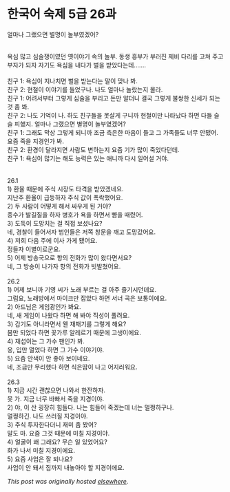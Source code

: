 # 한국어 숙제 5급 26과

<div>
<p>&#50620;&#47560;&#45208; &#44536;&#47020;&#51004;&#47732; &#48324;&#47749;&#51060; &#45440;&#48512;&#50688;&#44192;&#50612;?</p>
<div><br></div>
<div>&#50837;&#49900; &#47566;&#44256; &#49900;&#49696;&#51137;&#51060;&#50688;&#45912; &#50715;&#51060;&#50556;&#44592; &#49549;&#51032; &#45440;&#48512;. &#46041;&#49373; &#55141;&#48512;&#44032; &#48512;&#47084;&#51652; &#51228;&#48708; &#45796;&#47532;&#47484; &#44256;&#52432; &#51452;&#44256; &#48512;&#51088;&#44032; &#46104;&#51088; &#51088;&#44592;&#46020; &#50837;&#49900;&#51012; &#45236;&#45796;&#44032; &#48268;&#51012; &#48155;&#50520;&#45796;&#45716;&#45936;.......</div>
<div><br></div>
<div>&#52828;&#44396; 1: &#50837;&#49900;&#51060; &#51648;&#45208;&#52824;&#47732; &#48268;&#51012; &#48155;&#45716;&#45796;&#45716; &#47568;&#51060; &#47582;&#45208; &#48400;.</div>
<div>&#52828;&#44396; 2: &#54788;&#52384;&#51060; &#51060;&#50556;&#44592;&#47484; &#46308;&#50632;&#44396;&#45208;. &#45208;&#46020; &#50620;&#47560;&#45208; &#45440;&#46992;&#45716;&#51648; &#47792;&#46972;.</div>
<div>&#52828;&#44396; 1: &#50612;&#47140;&#49436;&#48512;&#53552; &#44536;&#47111;&#44172; &#49900;&#49696;&#51012; &#48512;&#47532;&#44256; &#46024;&#47564; &#50508;&#45908;&#45768; &#44208;&#44397; &#44536;&#47111;&#44172; &#48520;&#49933;&#54620; &#49888;&#49464;&#44032; &#46104;&#45716; &#44163; &#51328; &#48400;.</div>
<div>&#52828;&#44396; 2: &#45208;&#46020; &#44592;&#50613;&#51060; &#45208;. &#54616;&#46020; &#52828;&#44396;&#46308;&#51012; &#47803;&#49332;&#44172; &#44396;&#45768;&#44620; &#54788;&#52384;&#51060;&#47564; &#45208;&#53440;&#45228;&#45796; &#54616;&#47732; &#45796;&#46308; &#49836;&#49836; &#54588;&#54664;&#51648;. &#50620;&#47560;&#45208; &#44536;&#47020;&#51004;&#47732; &#48324;&#47749;&#51060; &#45440;&#48512;&#50688;&#44192;&#50612;?</div>
<div>&#52828;&#44396; 1: &#44536;&#47000;&#46020; &#47561;&#49345; &#44536;&#47111;&#44172; &#46104;&#45768;&#44620; &#51312;&#44552; &#52769;&#51008;&#54620; &#47560;&#51020;&#51060; &#46308;&#44256; &#44536; &#44032;&#51313;&#46308;&#46020; &#45320;&#47924; &#50504;&#46096;&#50612;. &#50836;&#51608; &#51453;&#51012; &#51648;&#44221;&#51064;&#44032; &#48400;.</div>
<div>&#52828;&#44396; 2: &#54872;&#44221;&#51060; &#45804;&#46972;&#51648;&#47732; &#49324;&#46988;&#46020; &#48320;&#54616;&#45716;&#51648; &#50836;&#51608; &#44592;&#44032; &#47566;&#51060; &#51453;&#50632;&#45796;&#45912;&#45936;.</div>
<div>&#52828;&#44396; 1: &#50837;&#49900;&#51060; &#47566;&#44592;&#45716; &#54644;&#46020; &#45733;&#47141;&#51008; &#51080;&#45716; &#50528;&#45768;&#44620; &#45796;&#49884; &#51068;&#50612;&#49444; &#44144;&#50556;.</div>
<div><br></div>
<div><br></div>
<div>26.1</div>
<div>1) &#54872;&#50984; &#46412;&#47928;&#50640; &#51452;&#49885; &#49884;&#51109;&#46020; &#53440;&#44201;&#51012; &#48155;&#50520;&#44192;&#45348;&#50836;.</div>
<div>&#51648;&#45212;&#51452; &#54872;&#50984;&#51060; &#44553;&#46321;&#54616;&#51088; &#51452;&#49885; &#44050;&#51060; &#54253;&#46973;&#54664;&#50612;&#50836;.</div>
<div>2) &#46160; &#49324;&#46988;&#51060; &#50612;&#46523;&#44172; &#54644;&#49436; &#49912;&#50864;&#44172; &#46108; &#44144;&#50556;?</div>
<div>&#51333;&#49688;&#44032; &#48156;&#44600;&#51656;&#51012; &#54616;&#51088; &#48337;&#54840;&#44032; &#50837;&#51012; &#54616;&#47732;&#49436; &#48808;&#51012; &#46412;&#47160;&#50612;.</div>
<div>3) &#46020;&#46161;&#51060; &#46020;&#47581;&#52824;&#45716; &#44152; &#51649;&#51217; &#48372;&#49512;&#45208;&#50836;?</div>
<div>&#45348;, &#44221;&#52272;&#51060; &#46308;&#50612;&#49436;&#51088; &#48276;&#51064;&#46308;&#51008; &#51200;&#51901; &#52285;&#47928;&#51012; &#44648;&#44256; &#46020;&#47581;&#44052;&#50612;&#50836;.</div>
<div>4) &#51200;&#55148; &#45796;&#51020; &#51452;&#50640; &#51060;&#49324; &#44032;&#44172; &#46096;&#50612;&#50836;.</div>
<div>&#51221;&#46308;&#51088; &#51060;&#48324;&#51060;&#47196;&#44400;&#50836;.</div>
<div>5) &#50612;&#51228; &#48169;&#49569;&#44397;&#51004;&#47196; &#54637;&#51032; &#51204;&#54868;&#44032; &#47566;&#51060; &#50772;&#45796;&#47732;&#49436;&#50836;?</div>
<div>&#45348;, &#44536; &#48169;&#49569;&#51060; &#45208;&#44032;&#51088; &#54637;&#51032; &#51204;&#54868;&#44032; &#48727;&#48156;&#52452;&#50612;&#50836;.</div>
<div><br></div>
<div>26.2</div>
<div>1) &#50612;&#51228; &#48372;&#45768;&#44620; &#44592;&#50689; &#50472;&#44032; &#45432;&#47000; &#48512;&#47476;&#45716; &#44152; &#50500;&#51452; &#51600;&#44592;&#49884;&#45912;&#45936;&#50836;.</div>
<div>&#44536;&#47100;&#50836;, &#45432;&#47000;&#48169;&#50640;&#49436; &#47560;&#51060;&#53356;&#47564; &#51105;&#50520;&#45796; &#54616;&#47732; &#49436;&#45320; &#44257;&#51008; &#48372;&#53685;&#51060;&#50640;&#50836;.</div>
<div>2) &#50500;&#46300;&#45784;&#51008; &#44172;&#51076;&#44305;&#51064;&#44032; &#48400;&#50836;.</div>
<div>&#45348;, &#49352; &#44172;&#51076;&#51060; &#45208;&#50772;&#45796; &#54616;&#47732; &#54644; &#48400;&#50556; &#51649;&#49457;&#51060; &#54400;&#47140;&#50836;.</div>
<div>3) &#44048;&#44592;&#46020; &#50500;&#45768;&#46972;&#47732;&#49436; &#50924; &#51116;&#52292;&#44592;&#47484; &#44536;&#47111;&#44172; &#54644;&#50836;?</div>
<div>&#48388;&#47564; &#46104;&#50632;&#45796; &#54616;&#47732; &#44867;&#44032;&#47336; &#50508;&#47112;&#47476;&#44592; &#46412;&#47928;&#50640; &#44256;&#49373;&#51060;&#50640;&#50836;.</div>
<div>4) &#51116;&#49453;&#51060;&#45716; &#44536; &#44032;&#49688; &#54060;&#51064;&#44032; &#48400;.</div>
<div>&#51025;, &#51077;&#47564; &#50676;&#50632;&#45796; &#54616;&#47732; &#44536; &#44032;&#49688; &#51060;&#50556;&#44592;&#50556;.</div>
<div>5) &#50836;&#51608; &#50504;&#49353;&#51060; &#50504; &#51339;&#50500; &#48372;&#51060;&#45348;&#50836;.</div>
<div>&#45348;, &#51312;&#44552;&#47564; &#47924;&#47532;&#54664;&#45796; &#54616;&#47732; &#49885;&#51008;&#46400;&#51060; &#45208;&#44256; &#50612;&#51648;&#47084;&#50892;&#50836;.</div>
<div><br></div>
<div>26.3</div>
<div>1) &#51648;&#44552; &#49884;&#44036; &#44316;&#52270;&#51004;&#47732; &#45208;&#50752;&#49436; &#54620;&#51092;&#54616;&#51088;.</div>
<div>&#47803; &#44032;. &#51648;&#44552; &#45320;&#47924; &#48148;&#48736;&#49436; &#51453;&#51012; &#51648;&#44221;&#51060;&#50556;.</div>
<div>2) &#50556;, &#51060; &#49328; &#44361;&#51109;&#55176; &#55192;&#46308;&#45796;. &#45208;&#45716; &#55192;&#46308;&#50612; &#51453;&#44192;&#45716;&#45936; &#45320;&#45716; &#47680;&#51809;&#54616;&#44396;&#45208;.</div>
<div>&#47680;&#51809;&#54616;&#44596;. &#45208;&#46020; &#50416;&#47084;&#51656; &#51648;&#44221;&#51060;&#50556;.</div>
<div>3) &#51452;&#49885; &#53804;&#51088;&#54620;&#45796;&#45908;&#45768; &#51116;&#48120; &#51328; &#48420;&#50612;?</div>
<div>&#47568;&#46020; &#47560;. &#50836;&#51608; &#44536;&#44163; &#46412;&#47928;&#50640; &#48120;&#52832; &#51648;&#44221;&#51060;&#50556;.</div>
<div>4) &#50620;&#44404;&#51060; &#50780; &#44536;&#47000;&#50836;? &#47924;&#49832; &#51068; &#51080;&#50632;&#50612;&#50836;?</div>
<div>&#54868;&#44032; &#45208;&#49436; &#48120;&#52832; &#51648;&#44221;&#51060;&#50640;&#50836;.</div>
<div>5) &#50836;&#51608; &#49324;&#50629;&#51008; &#51096; &#46104;&#45208;&#50836;?</div>
<div>&#49324;&#50629;&#51060; &#50504; &#46076;&#49436; &#51665;&#44620;&#51648; &#45236;&#45459;&#50500;&#50556; &#54624; &#51648;&#44221;&#51060;&#50640;&#50836;.</div>
</div>


*This post was originally hosted [elsewhere](http://planspace.blogspot.com/2009/12/5-26.html).*
